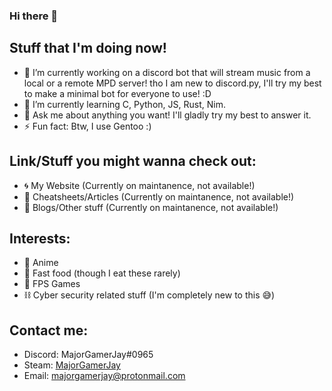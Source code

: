 ### Hi there 👋

## Stuff that I'm doing now!

- 🔭 I’m currently working on a discord bot that will stream music from a local or a remote MPD server!
     tho I am new to discord.py, I'll try my best to make a minimal bot for everyone to use! :D
- 🌱 I’m currently learning C, Python, JS, Rust, Nim.
- 💬 Ask me about anything you want! I'll gladly try my best to answer it.
- ⚡ Fun fact: Btw, I use Gentoo :)

## Link/Stuff you might wanna check out:

- 🌀 My Website (Currently on maintanence, not available!)
- 🥨 Cheatsheets/Articles (Currently on maintanence, not available!)
- 🐙 Blogs/Other stuff (Currently on maintanence, not available!)

## Interests:

- 🎫 Anime
- 🌭 Fast food (though I eat these rarely)
- 🔫 FPS Games
- ⛓ Cyber security related stuff (I'm completely new to this 😅)

## Contact me:

- Discord: MajorGamerJay#0965
- Steam: [MajorGamerJay](https://steamcommunity.com/id/majorgamerjay/)
- Email: [majorgamerjay@protonmail.com](mailto:majorgamerjay@protonmail.com)

<!--
**MajorGamerJay/MajorGamerJay** is a ✨ _special_ ✨ repository because its `README.md` (this file) appears on your GitHub profile.

Here are some ideas to get you started:

- 🔭 I’m currently working on a discord bot that will stream music from a local or a remote MPD server!
     tho I am new to discord.py, I'll try my best to make a minimal bot for everyone to use! :D
- 🌱 I’m currently learning C, Python, JS, Rust, Nim
- 👯 I’m looking to collaborate on ...
- 🤔 I’m looking for help with 
- 💬 Ask me about ...
- 📫 How to reach me: ...
- 😄 Pronouns: ...
- ⚡ Fun fact: ...
-->
